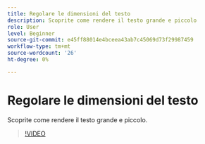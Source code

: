 ```yaml
---
title: Regolare le dimensioni del testo
description: Scoprite come rendere il testo grande e piccolo
role: User
level: Beginner
source-git-commit: e45ff88014e4bceea43ab7c45069d73f29987459
workflow-type: tm+mt
source-wordcount: '26'
ht-degree: 0%

---
```


# Regolare le dimensioni del testo

Scoprite come rendere il testo grande e piccolo.

>[!VIDEO](https://video.tv.adobe.com/v/3420213?quality=12&learn=on&hidetitle=true)
